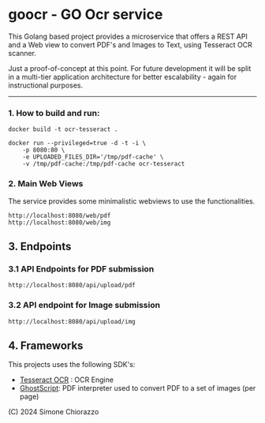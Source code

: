 goocr - GO Ocr service
========================

This Golang based project provides a microservice that offers a REST API and a Web
view to convert PDF's and Images to Text, using Tesseract OCR scanner.

Just a proof-of-concept at this point. For future development it will be split in a
multi-tier application architecture for better escalability - again for instructional
purposes.

----

### 1. How to build and run:

```
docker build -t ocr-tesseract .
```

```
docker run --privileged=true -d -t -i \
    -p 8080:80 \
    -e UPLOADED_FILES_DIR='/tmp/pdf-cache' \
    -v /tmp/pdf-cache:/tmp/pdf-cache ocr-tesseract
```

### 2. Main Web Views

The service provides some minimalistic webviews to use the functionalities.
```
http://localhost:8080/web/pdf
http://localhost:8080/web/img
```

## 3. Endpoints

### 3.1 API Endpoints for PDF submission
```
http://localhost:8080/api/upload/pdf
```
### 3.2 API endpoint for Image submission
```
http://localhost:8080/api/upload/img
```

## 4. Frameworks
This projects uses the following SDK's:
- [Tesseract OCR](http://github.com/tesseract-ocr) : OCR Engine
- [GhostScript](http://www.ghostscript.com): PDF interpreter used to convert PDF to a set of images (per page)

(C) 2024 Simone Chiorazzo

